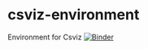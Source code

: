 # csviz-environment
Environment for Csviz
[![Binder](https://mybinder.org/badge_logo.svg)](https://mybinder.org/v2/gh/yashzarekar/csviz/main?urlpath=https%3A%2F%2Fgithub.com%2Fyashzarekar%2Fcsviz-environment%2Fmain%2F)
